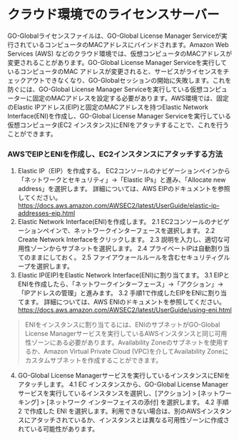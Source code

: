 # クラウド環境でのライセンスサーバー

GO-Globalライセンスファイルは、GO-Global License Manager Serviceが実行されているコンピュータのMACアドレスにバインドされます。Amazon Web Services (AWS) などのクラウド環境では、仮想コンピュータのMACアドレスが変更されることがあります。GO-Global License Manager Serviceを実行しているコンピュータのMAC アドレスが変更されると、サービスがライセンスをチェックアウトできなくなり、GO-Globalセッションの開始に失敗します。これを防ぐには、GO-Global License Manager Serviceを実行している仮想コンピューターに固定のMACアドレスを設定する必要があります。AWS環境では、固定のElastic IPアドレス(EIP)と固定のMACアドレスを持つElastic Network Interface(ENI)を作成し、GO-Global License Manager Serviceを実行している仮想コンピュータ(EC2 インスタンス)にENIをアタッチすることで、これを行うことができます。

### AWSでEIPとENIを作成し、EC2インスタンスにアタッチする方法
1. Elastic IP（EIP）を作成する。
EC2コンソールのナビゲーションペインから「ネットワークとセキュリティ」→「Elastic IPs」と進み、「Allocate new address」を選択します。
詳細については、AWS EIPのドキュメントを参照してください。
https://docs.aws.amazon.com/AWSEC2/latest/UserGuide/elastic-ip-addresses-eip.html
2. Elastic Network Interface(ENI)を作成します。
2.1 EC2コンソールのナビゲーションペインで、ネットワークインターフェースを選択します。
2.2 Create Network Interfaceをクリックします。
2.3 説明を入力し、適切な可用性ゾーンからサブネットを選択します。
2.4 プライベートIPは自動割り当てのままにしておく。
2.5 ファイアウォールルールを含むセキュリティグループを選択します。
3. Elastic IP(EIP)をElastic Network Interface(ENI)に割り当てます。
3.1 EIPとENIを作成したら、「ネットワークインターフェース」→「アクション」→「IPアドレスの管理」と進みます。
3.2 手順1で作成したEIPをENIに割り当てます。
詳細については、AWS ENIのドキュメントを参照してください。
https://docs.aws.amazon.com/AWSEC2/latest/UserGuide/using-eni.html

>ENIをインスタンスに割り当てるには、ENIのサブネットがGO-Global License Managerサービスを実行しているAWSインスタンスと同じ可用性ゾーンにある必要があります。Availability Zoneのサブネットを使用するか、Amazon Virtual Private Cloud (VPC)を介してAvailability Zoneにカスタムサブネットを作成することができます。

4. GO-Global License Managerサービスを実行しているインスタンスにENIをアタッチします。
4.1 EC インスタンスから、GO-Global License Manager サービスを実行しているインスタンスを選択し、[アクション] > [ネットワーキング] > [ネットワーク インターフェイスの添付] を選択します。
4.2 手順 2 で作成した ENI を選択します。利用できない場合は、別のAWSインスタンスにアタッチされているか、インスタンスとは異なる可用性ゾーンに作成されている可能性があります。
